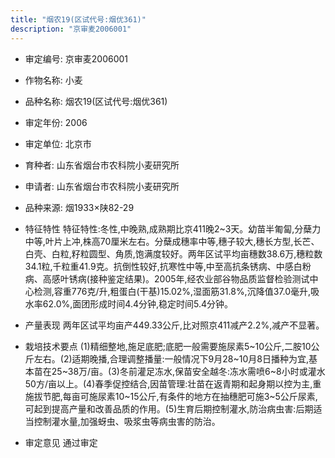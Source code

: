 ```yaml
---
title: "烟农19(区试代号:烟优361)"
description: "京审麦2006001"
---
```

* 审定编号:  京审麦2006001

*  作物名称:  小麦

*  品种名称:  烟农19(区试代号:烟优361)

*  审定年份:  2006

*  审定单位:  北京市

* 育种者:  山东省烟台市农科院小麦研究所

*  申请者:  山东省烟台市农科院小麦研究所

*  品种来源:  烟1933×陕82-29

*  特征特性
特征特性:冬性,中晚熟,成熟期比京411晚2~3天。幼苗半匍匐,分蘖力中等,叶片上冲,株高70厘米左右。分蘖成穗率中等,穗子较大,穗长方型,长芒、白壳、白粒,籽粒圆型、角质,饱满度较好。两年区试平均亩穗数38.6万,穗粒数34.1粒,千粒重41.9克。抗倒性较好,抗寒性中等,中至高抗条锈病、中感白粉病、高感叶锈病(接种鉴定结果)。2005年,经农业部谷物品质监督检验测试中心检测,容重776克/升,粗蛋白(干基)15.02%,湿面筋31.8%,沉降值37.0毫升,吸水率62.0%,面团形成时间4.4分钟,稳定时间5.4分钟。

*  产量表现
两年区试平均亩产449.33公斤,比对照京411减产2.2%,减产不显著。

*  栽培技术要点
(1)精细整地,施足底肥;底肥一般需要施尿素5~10公斤,二胺10公斤左右。(2)适期晚播,合理调整播量:一般情况下9月28~10月8日播种为宜,基本苗在25~38万/亩。(3)冬前灌足冻水,保苗安全越冬:冻水需喷6~8小时或灌水50方/亩以上。(4)春季促控结合,因苗管理:壮苗在返青期和起身期以控为主,重施拔节肥,每亩可施尿素10~15公斤,有条件的地方在抽穗肥可施3~5公斤尿素,可起到提高产量和改善品质的作用。(5)生育后期控制灌水,防治病虫害:后期适当控制灌水量,加强蚜虫、吸浆虫等病虫害的防治。

*  审定意见
通过审定
